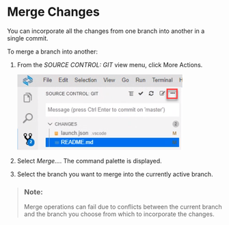 <!-- loio588c283f301c42bf94871d3ba6f47f92 -->

# Merge Changes

You can incorporate all the changes from one branch into another in a single commit.

To merge a branch into another:

1.  From the *SOURCE CONTROL: GIT* view menu, click More Actions.

    ![](images/Git_More_Actions_button_5a1fc7b.png)

2.  Select *Merge...*. The command palette is displayed.
3.  Select the branch you want to merge into the currently active branch.

> ### Note:  
> Merge operations can fail due to conflicts between the current branch and the branch you choose from which to incorporate the changes.


